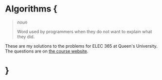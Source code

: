 # Algorithms {
> *noun*
>
> Word used by programmers when they do not want to explain what they did. 

These are my solutions to the problems for ELEC 365 at Queen's University. The questions are on [the course website](http://sites.cs.queensu.ca/courses/cisc365).

# }
